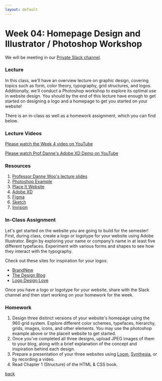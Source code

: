 ```yaml
---
layout: default
---
```


# Week 04: Homepage Design and Illustrator / Photoshop Workshop

We will be meeting in our [Private Slack channel](https://join.slack.com/t/qc-design/shared_invite/zt-2pp65669v-dFXbGUpIfD_jHjGZEX~S0A).

### Lecture

In this class, we'll have an overview lecture on graphic design, covering topics such as form, color theory, typography, grid structures, and logos. Additionally, we'll conduct a Photoshop workshop to explore its optimal use in website design. You should by the end of this lecture have enough to get started on designing a logo and a homepage to get you started on your website!

There is an in-class as well as a homework assignment, which you can find below.

### Lecture Videos

[Please watch the Week 4 video on YouTube](https://youtu.be/IYNUCSevrzc?si=Y9Ehu42BVbh4rl8x)

[Please watch Prof Danne's Adobe XD Demo on YouTube](https://youtu.be/JeXMw6HZTCo?si=Im6HkQO3DsvIGDBW)

### Resources
1. [Professor Danne Woo's lecture slides](https://teaching-files.s3.us-east-2.amazonaws.com/webdesign/Week04/webdesign_week04_spring16.pdf)
2. [Photoshop Example](https://teaching-files.s3.us-east-2.amazonaws.com/webdesign/Week04/960_grid_16_col.psd)
3. [Place It Website](https://placeit.net/)
4. [Adobe XD](https://www.adobe.com/products/xd.html)
5. [Figma](https://www.figma.com/)
6. [Sketch](https://www.sketch.com/)
7. [Invision](https://www.invisionapp.com/)

### In-Class Assignment
Let's get started on the website you are going to build for the semester! First, during class, create a logo or logotype for your website using Adobe Illustrator. Begin by exploring your name or company’s name in at least five different typefaces. Experiment with various forms and shapes to see how they interact with the typography.

Check out these sites for inspiration for your logos:
- [BrandNew](http://www.underconsideration.com/brandnew)
- [The Design Blog](http://thedsgnblog.com/)
- [Logo Design Love](http://www.logodesignlove.com/)

Once you have a logo or logotype for your website, share with the Slack channel and then start working on your homework for the week.

### Homework
1. Design three distinct versions of your website's homepage using the 960 grid system. Explore different color schemes, typefaces, hierarchy, grids, images, icons, and other elements. You may use the photoshop example above or the placeit website to get started.
2. Once you've completed all three designs, upload JPEG images of them to your blog, along with a brief explanation of the concept and inspiration behind each design.
3. Prepare a presentation of your three websites using [Loom](loom.com/), [Synthesia](https://www.synthesia.io/), or by recording a video.
4. Read Chapter 1 (Structure) of the HTML & CSS book.

[back](./)
